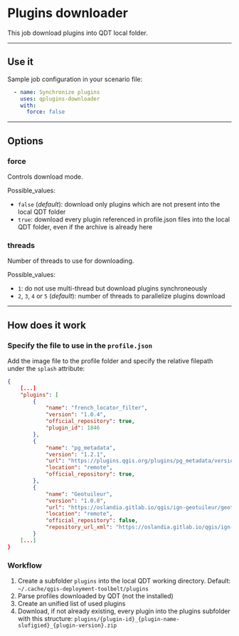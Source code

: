 # Plugins downloader

This job download plugins into QDT local folder.

----

## Use it

Sample job configuration in your scenario file:

```yaml
  - name: Synchronize plugins
    uses: qplugins-downloader
    with:
      force: false
```

----

## Options

### force

Controls download mode.

Possible_values:

- `false` (_default_): download only plugins which are not present into the local QDT folder
- `true`: download every plugin referenced in profile.json files into the local QDT folder, even if the archive is already here

### threads

Number of threads to use for downloading.

Possible_values:

- `1`: do not use multi-thread but download plugins synchroneously
- `2`, `3`, `4` or `5` (_default_): number of threads to parallelize plugins download

----

## How does it work

### Specify the file to use in the `profile.json`

Add the image file to the profile folder and specify the relative filepath under the `splash` attribute:

```json
{
    [...]
    "plugins": [
        {
            "name": "french_locator_filter",
            "version": "1.0.4",
            "official_repository": true,
            "plugin_id": 1846
        },
        {
            "name": "pg_metadata",
            "version": "1.2.1",
            "url": "https://plugins.qgis.org/plugins/pg_metadata/version/1.2.1/download/",
            "location": "remote",
            "official_repository": true,
        },
        {
            "name": "Geotuileur",
            "version": "1.0.0",
            "url": "https://oslandia.gitlab.io/qgis/ign-geotuileur/geotuileur.1.0.0.zip",
            "location": "remote",
            "official_repository": false,
            "repository_url_xml": "https://oslandia.gitlab.io/qgis/ign-geotuileur/plugins.xml"
        }
    [...]
}
```

### Workflow

1. Create a subfolder `plugins` into the local QDT working directory. Default: `~/.cache/qgis-deployment-toolbelt/plugins`
1. Parse profiles downloaded by QDT (not the installed)
1. Create an unified list of used plugins
1. Download, if not already existing, every plugin into the plugins subfolder with this structure: `plugins/{plugin-id}_{plugin-name-slufigied}_{plugin-version}.zip`
